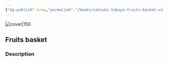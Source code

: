 ```yaml
---
{"dg-publish":true,"permalink":"/books/natsuki-takaya-fruits-basket-volume-15/","title":"\"Fruits basket\"","tags":["manga","romance","Fantasy"]}
---
```




![cover|150](http://books.google.com/books/content?id=p0FacgAACAAJ&printsec=frontcover&img=1&zoom=1&source=gbs_api)

## Fruits basket

### Description


```